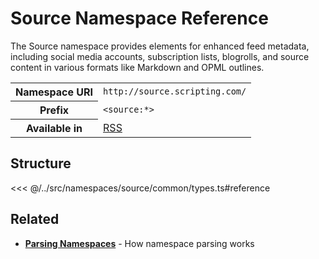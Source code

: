 # Source Namespace Reference

The Source namespace provides elements for enhanced feed metadata, including social media accounts, subscription lists, blogrolls, and source content in various formats like Markdown and OPML outlines.

<table>
  <tbody>
    <tr>
      <th>Namespace URI</th>
      <td><code>http://source.scripting.com/</code></td>
    </tr>
    <tr>
      <th>Prefix</th>
      <td><code>&lt;source:*&gt;</code></td>
    </tr>
    <tr>
      <th>Available in</th>
      <td><a href="/reference/feeds/rss">RSS</a></td>
    </tr>
  </tbody>
</table>

## Structure

<<< @/../src/namespaces/source/common/types.ts#reference

## Related

- **[Parsing Namespaces](/parsing/namespaces)** - How namespace parsing works